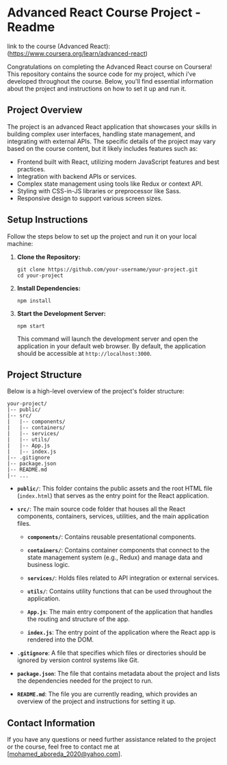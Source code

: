 # Advanced React Course Project - Readme
link to the course (Advanced React):(https://www.coursera.org/learn/advanced-react)

Congratulations on completing the Advanced React course on Coursera! This repository contains the source code for my project, which i've developed throughout the course. Below, you'll find essential information about the project and instructions on how to set it up and run it.

## Project Overview

The project is an advanced React application that showcases your skills in building complex user interfaces, handling state management, and integrating with external APIs. The specific details of the project may vary based on the course content, but it likely includes features such as:

- Frontend built with React, utilizing modern JavaScript features and best practices.
- Integration with backend APIs or services.
- Complex state management using tools like Redux or context API.
- Styling with CSS-in-JS libraries or preprocessor like Sass.
- Responsive design to support various screen sizes.

## Setup Instructions

Follow the steps below to set up the project and run it on your local machine:

1. **Clone the Repository:**
   ```
   git clone https://github.com/your-username/your-project.git
   cd your-project
   ```

2. **Install Dependencies:**
   ```
   npm install
   ```

3. **Start the Development Server:**
   ```
   npm start
   ```

   This command will launch the development server and open the application in your default web browser. By default, the application should be accessible at `http://localhost:3000`.

## Project Structure

Below is a high-level overview of the project's folder structure:

```
your-project/
|-- public/
|-- src/
|   |-- components/
|   |-- containers/
|   |-- services/
|   |-- utils/
|   |-- App.js
|   |-- index.js
|-- .gitignore
|-- package.json
|-- README.md
|-- ...
```

- **`public/`**: This folder contains the public assets and the root HTML file (`index.html`) that serves as the entry point for the React application.

- **`src/`**: The main source code folder that houses all the React components, containers, services, utilities, and the main application files.

  - **`components/`**: Contains reusable presentational components.

  - **`containers/`**: Contains container components that connect to the state management system (e.g., Redux) and manage data and business logic.

  - **`services/`**: Holds files related to API integration or external services.

  - **`utils/`**: Contains utility functions that can be used throughout the application.

  - **`App.js`**: The main entry component of the application that handles the routing and structure of the app.

  - **`index.js`**: The entry point of the application where the React app is rendered into the DOM.

- **`.gitignore`**: A file that specifies which files or directories should be ignored by version control systems like Git.

- **`package.json`**: The file that contains metadata about the project and lists the dependencies needed for the project to run.

- **`README.md`**: The file you are currently reading, which provides an overview of the project and instructions for setting it up.

## Contact Information

If you have any questions or need further assistance related to the project or the course, feel free to contact me at [mohamed_aboreda_2020@yahoo.com].


